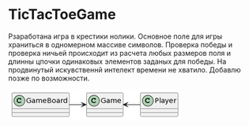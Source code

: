 # TicTacToeGame
Рзаработана игра в крестики нолики.
Основное поле для игры храниться в одномерном массиве символов. Проверка победы и проверка ничьей происходит из расчета любых размеров поля и длинны цпочки одинаковых элементов заданых для победы. На продвинутый искувственнй интелект времени не хватило. Добавлю позже по возможности.

![Иллюстрация к проекту](https://github.com/Stepan255/TicTacToeGame/blob/master/img.png)
